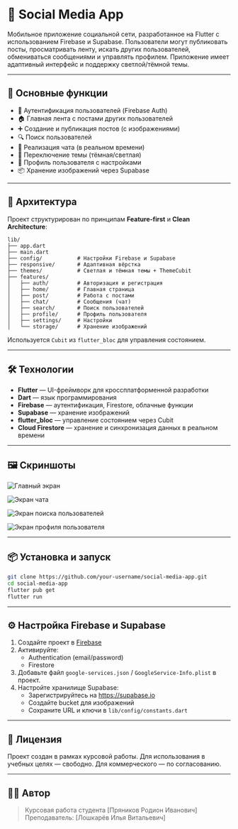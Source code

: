 # 📱 Social Media App

Мобильное приложение социальной сети, разработанное на Flutter с использованием Firebase и Supabase. Пользователи могут публиковать посты, просматривать ленту, искать других пользователей, обмениваться сообщениями и управлять профилем. Приложение имеет адаптивный интерфейс и поддержку светлой/тёмной темы.

---

## 🚀 Основные функции

- 🔐 Аутентификация пользователей (Firebase Auth)
- 🏠 Главная лента с постами других пользователей
- ➕ Создание и публикация постов (с изображениями)
- 🔍 Поиск пользователей
- 💬 Реализация чата (в реальном времени)
- 🌙 Переключение темы (тёмная/светлая)
- 👤 Профиль пользователя с настройками
- 📦 Хранение изображений через Supabase

---

## 🧱 Архитектура

Проект структурирован по принципам **Feature-first** и **Clean Architecture**:

```
lib/
├── app.dart
├── main.dart
├── config/           # Настройки Firebase и Supabase
├── responsive/       # Адаптивная вёрстка
├── themes/           # Светлая и тёмная темы + ThemeCubit
├── features/
│   ├── auth/         # Авторизация и регистрация
│   ├── home/         # Главная страница
│   ├── post/         # Работа с постами
│   ├── chat/         # Сообщения (чат)
│   ├── search/       # Поиск пользователей
│   ├── profile/      # Профиль пользователя
│   ├── settings/     # Настройки
│   └── storage/      # Хранение изображений
```

Используется `Cubit` из `flutter_bloc` для управления состоянием.

---

## 🛠️ Технологии

- **Flutter** — UI-фреймворк для кроссплатформенной разработки
- **Dart** — язык программирования
- **Firebase** — аутентификация, Firestore, облачные функции
- **Supabase** — хранение изображений
- **flutter_bloc** — управление состоянием через Cubit
- **Cloud Firestore** — хранение и синхронизация данных в реальном времени

---

## 🖼️ Скриншоты

![Главный экран](assets/main_screen.png)

![Экран чата](assets/chat_screen.png)

![Экран поиска пользователей](assets/search_screen.png)

![Экран профиля пользователя](assets/profile_screen.png)

---

## 📦 Установка и запуск

```bash
git clone https://github.com/your-username/social-media-app.git
cd social-media-app
flutter pub get
flutter run
```

---

## ⚙️ Настройка Firebase и Supabase

1. Создайте проект в [Firebase](https://firebase.google.com/)
2. Активируйте:
   - Authentication (email/password)
   - Firestore
3. Добавьте файл `google-services.json` / `GoogleService-Info.plist` в проект.
4. Настройте хранилище Supabase:
   - Зарегистрируйтесь на https://supabase.io
   - Создайте bucket для изображений
   - Сохраните URL и ключи в `lib/config/constants.dart`

---

## 📄 Лицензия

Проект создан в рамках курсовой работы. Для использования в учебных целях — свободно. Для коммерческого — по согласованию.

---

## 🙋‍♂️ Автор

> Курсовая работа студента [Пряников Родион Иванович]  
> Преподаватель: [Лошкарёв Илья Витальевич]
